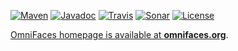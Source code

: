 [![Maven](https://img.shields.io/maven-metadata/v/http/central.maven.org/maven2/org/omnifaces/omnifaces/maven-metadata.xml.svg)](http://central.maven.org/maven2/org/omnifaces/omnifaces/)
[![Javadoc](http://javadoc.io/badge/org.omnifaces/omnifaces.svg)](http://javadoc.io/doc/org.omnifaces/omnifaces) 
[![Travis](https://travis-ci.org/omnifaces/omnifaces.svg?branch=develop)](https://travis-ci.org/omnifaces/omnifaces)
[![Sonar](https://sonarcloud.io/dashboard/index/org.omnifaces:omnifaces:3.x)](https://sonarcloud.io/dashboard/index/org.omnifaces:omnifaces:develop)
[![License](http://img.shields.io/:license-apache-blue.svg)](http://www.apache.org/licenses/LICENSE-2.0.html)

[OmniFaces homepage is available at **omnifaces.org**](http://omnifaces.org).
